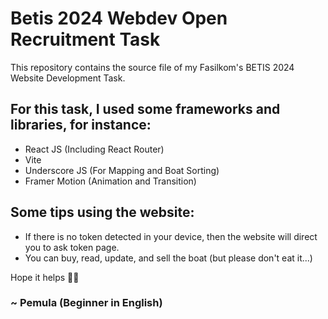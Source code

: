 # Betis 2024 Webdev Open Recruitment Task
This repository contains the source file of my Fasilkom's BETIS 2024 Website Development Task. 

## For this task, I used some frameworks and libraries, for instance:
- React JS (Including React Router)
- Vite
- Underscore JS (For Mapping and Boat Sorting)
- Framer Motion (Animation and Transition)

## Some tips using the website:
- If there is no token detected in your device, then the website will direct you to ask token page.
- You can buy, read, update, and sell the boat (but please don't eat it...)

Hope it helps  🙇🙇

###  ~ Pemula (Beginner in English)

